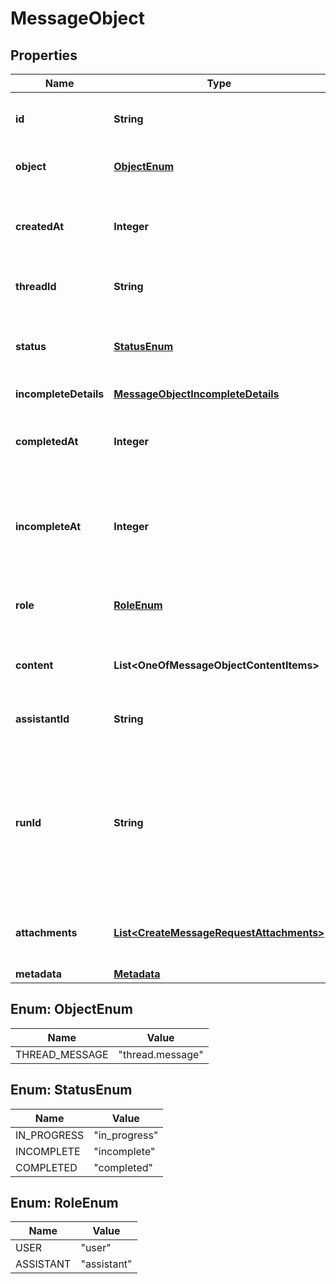 # MessageObject

## Properties
Name | Type | Description | Notes
------------ | ------------- | ------------- | -------------
**id** | **String** | The identifier, which can be referenced in API endpoints. | 
**object** | [**ObjectEnum**](#ObjectEnum) | The object type, which is always &#x60;thread.message&#x60;. | 
**createdAt** | **Integer** | The Unix timestamp (in seconds) for when the message was created. | 
**threadId** | **String** | The [thread](/docs/api-reference/threads) ID that this message belongs to. | 
**status** | [**StatusEnum**](#StatusEnum) | The status of the message, which can be either &#x60;in_progress&#x60;, &#x60;incomplete&#x60;, or &#x60;completed&#x60;. | 
**incompleteDetails** | [**MessageObjectIncompleteDetails**](MessageObjectIncompleteDetails.md) |  | 
**completedAt** | **Integer** | The Unix timestamp (in seconds) for when the message was completed. | 
**incompleteAt** | **Integer** | The Unix timestamp (in seconds) for when the message was marked as incomplete. | 
**role** | [**RoleEnum**](#RoleEnum) | The entity that produced the message. One of &#x60;user&#x60; or &#x60;assistant&#x60;. | 
**content** | **List&lt;OneOfMessageObjectContentItems&gt;** | The content of the message in array of text and/or images. | 
**assistantId** | **String** | If applicable, the ID of the [assistant](/docs/api-reference/assistants) that authored this message. | 
**runId** | **String** | The ID of the [run](/docs/api-reference/runs) associated with the creation of this message. Value is &#x60;null&#x60; when messages are created manually using the create message or create thread endpoints. | 
**attachments** | [**List&lt;CreateMessageRequestAttachments&gt;**](CreateMessageRequestAttachments.md) | A list of files attached to the message, and the tools they were added to. | 
**metadata** | [**Metadata**](Metadata.md) |  | 

<a name="ObjectEnum"></a>
## Enum: ObjectEnum
Name | Value
---- | -----
THREAD_MESSAGE | &quot;thread.message&quot;

<a name="StatusEnum"></a>
## Enum: StatusEnum
Name | Value
---- | -----
IN_PROGRESS | &quot;in_progress&quot;
INCOMPLETE | &quot;incomplete&quot;
COMPLETED | &quot;completed&quot;

<a name="RoleEnum"></a>
## Enum: RoleEnum
Name | Value
---- | -----
USER | &quot;user&quot;
ASSISTANT | &quot;assistant&quot;
